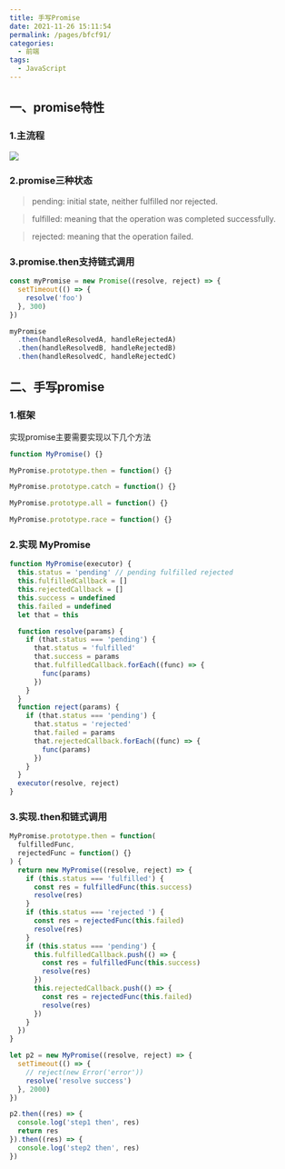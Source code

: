 ```yaml
---
title: 手写Promise
date: 2021-11-26 15:11:54
permalink: /pages/bfcf91/
categories:
  - 前端
tags:
  - JavaScript
---
```


## 一、promise特性

### 1.主流程
![](https://qiniu.espe.work/blog/20211126160810.png)

### 2.promise三种状态

> pending: initial state, neither fulfilled nor rejected.

> fulfilled: meaning that the operation was completed successfully.

> rejected: meaning that the operation failed.

### 3.promise.then支持链式调用

```js
const myPromise = new Promise((resolve, reject) => {
  setTimeout(() => {
    resolve('foo')
  }, 300)
})

myPromise
  .then(handleResolvedA, handleRejectedA)
  .then(handleResolvedB, handleRejectedB)
  .then(handleResolvedC, handleRejectedC)
```

## 二、手写promise

### 1.框架

实现promise主要需要实现以下几个方法
```js
function MyPromise() {}

MyPromise.prototype.then = function() {}

MyPromise.prototype.catch = function() {}

MyPromise.prototype.all = function() {}

MyPromise.prototype.race = function() {}
```

### 2.实现 MyPromise

```js
function MyPromise(executor) {
  this.status = 'pending' // pending fulfilled rejected
  this.fulfilledCallback = []
  this.rejectedCallback = []
  this.success = undefined
  this.failed = undefined
  let that = this

  function resolve(params) {
    if (that.status === 'pending') {
      that.status = 'fulfilled'
      that.success = params
      that.fulfilledCallback.forEach((func) => {
        func(params)
      })
    }
  }
  function reject(params) {
    if (that.status === 'pending') {
      that.status = 'rejected'
      that.failed = params
      that.rejectedCallback.forEach((func) => {
        func(params)
      })
    }
  }
  executor(resolve, reject)
}
```

### 3.实现.then和链式调用

```js
MyPromise.prototype.then = function(
  fulfilledFunc,
  rejectedFunc = function() {}
) {
  return new MyPromise((resolve, reject) => {
    if (this.status === 'fulfilled') {
      const res = fulfilledFunc(this.success)
      resolve(res)
    }
    if (this.status === 'rejected ') {
      const res = rejectedFunc(this.failed)
      resolve(res)
    }
    if (this.status === 'pending') {
      this.fulfilledCallback.push(() => {
        const res = fulfilledFunc(this.success)
        resolve(res)
      })
      this.rejectedCallback.push(() => {
        const res = rejectedFunc(this.failed)
        resolve(res)
      })
    }
  })
}

let p2 = new MyPromise((resolve, reject) => {
  setTimeout(() => {
    // reject(new Error('error'))
    resolve('resolve success')
  }, 2000)
})

p2.then((res) => {
  console.log('step1 then', res)
  return res
}).then((res) => {
  console.log('step2 then', res)
})
```
